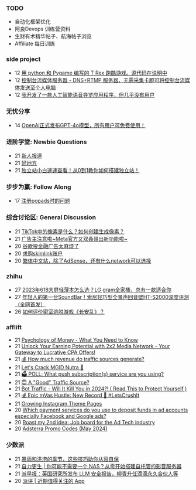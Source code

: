 ### TODO
-  自动化框架优化
-  阿良Devops 训练营资料
-  生财有术精华帖子、航海帖子浏览
-  Affiliate 每日训练

### side project
<!-- sideproject:START -->
-  12 [用 python 和 Pygame 编写的 T Rex 跑酷游戏。源代码在说明中](https://www.youtube.com/watch?v=pZySIXSelCA)
-  12 [控制台流媒体服务器 - DNS+RTMP 服务器，无需采集卡即可将控制台流媒体发送至个人电脑](https://github.com/Aioros/console-streaming-server)
-  12 [我开发了一款人工智能语音导览应用程序，但几乎没有用户](https://www.reddit.com/r/SideProject/comments/18gpp0e/ive_built_an_ai_audio_tour_app_but_have_almost_no/)<!-- sideproject:END -->


### 无忧分享
<!-- ruyo:START -->
-  14 [OpenAI正式发布GPT-4o模型，所有用户可免费使用！](https://51.ruyo.net/18663.html)<!-- ruyo:END -->

### 进阶学堂: Newbie Questions
<!-- advertcn1:START -->
-  21 [新人报道](https://www.advertcn.com/thread-115080-1-1.html)
-  21 [好地方](https://www.advertcn.com/thread-115077-1-1.html)
-  21 [独立站小白速速查看！从0到1教你如何搭建独立站！](https://www.advertcn.com/thread-115071-1-1.html)<!-- advertcn1:END -->

### 步步为赢: Follow Along
<!-- advertcn2:START -->
-  17 [注册popads时的问题](https://www.advertcn.com/thread-115034-1-1.html)<!-- advertcn2:END -->

### 综合讨论区: General Discussion
<!-- advertcn3:START -->
-  21 [TikTok中的像素是什么？如何创建生成像素？](https://www.advertcn.com/thread-115076-1-1.html)
-  21 [广告主注意啦~Meta官方又双叒叕出新功能啦~](https://www.advertcn.com/thread-115073-1-1.html)
-  20 [谷歌投金融广告太麻烦了](https://www.advertcn.com/thread-115065-1-1.html)
-  20 [求购skimlink账户](https://www.advertcn.com/thread-115062-1-1.html)
-  20 [繁体中文站，除了AdSense，还有什么network可以选择](https://www.advertcn.com/thread-115061-1-1.html)<!-- advertcn3:END -->


### zhihu
<!-- zhihu:START -->
-  27 [2023年618大屏轻薄本怎么选？LG gram全家桶，总有一款适合你](http://zhuanlan.zhihu.com/p/632641888?utm_campaign=rss&utm_medium=rss&utm_source=rss&utm_content=title)
-  27 [年轻人的第一台SoundBar！索尼轻巧型全景声回音壁HT-S2000深度评测（全网首发）](http://zhuanlan.zhihu.com/p/630990296?utm_campaign=rss&utm_medium=rss&utm_source=rss&utm_content=title)
-  26 [如何评价密室逃脱游戏《长安乱》？](http://www.zhihu.com/question/563950552/answer/3045961312?utm_campaign=rss&utm_medium=rss&utm_source=rss&utm_content=title)<!-- zhihu:END -->

### afflift
<!-- afflift:START -->
-  21 [Psychology of Money - What You Need to Know](https://afflift.com/f/threads/psychology-of-money-what-you-need-to-know.13159/)
-  21 [Unlock Your Earning Potential with 2x2 Media Network - Your Gateway to Lucrative CPA Offers!](https://afflift.com/f/threads/unlock-your-earning-potential-with-2x2-media-network-your-gateway-to-lucrative-cpa-offers.12303/)
-  21 [💰 How much revenue do traffic sources generate?](https://afflift.com/f/threads/%F0%9F%92%B0-how-much-revenue-do-traffic-sources-generate.12068/)
-  21 [Let&#39;s Crack MGID Nutra 🚀](https://afflift.com/f/threads/lets-crack-mgid-nutra-%F0%9F%9A%80.12967/)
-  21 [🗳️ POLL: What push subscription&lpar;s&rpar; service are you using?](https://afflift.com/f/threads/%F0%9F%97%B3%EF%B8%8F-poll-what-push-subscription-s-service-are-you-using.13133/)
-  21 [😇 A &quot;Good&quot; Traffic Source?](https://afflift.com/f/threads/%F0%9F%98%87-a-good-traffic-source.13137/)
-  21 [Bot Traffic - Will It Kill You in 2024?! &lpar; Read This to Protect Yourself &rpar;](https://afflift.com/f/threads/bot-traffic-will-it-kill-you-in-2024-read-this-to-protect-yourself.13156/)
-  21 [💰 Epic mVas Hustle: New Record 🚀 #LetsCrushIt](https://afflift.com/f/threads/%F0%9F%92%B0-epic-mvas-hustle-new-record-%F0%9F%9A%80-letscrushit.12305/)
-  21 [Growing Instagram Theme Pages](https://afflift.com/f/threads/growing-instagram-theme-pages.12406/)
-  20 [Which payment services do you use to deposit funds in ad accounts especially Facebook and Google ads?](https://afflift.com/f/threads/which-payment-services-do-you-use-to-deposit-funds-in-ad-accounts-especially-facebook-and-google-ads.13155/)
-  20 [Roast my 2nd idea: Job board for the Ad Tech industry](https://afflift.com/f/threads/roast-my-2nd-idea-job-board-for-the-ad-tech-industry.13157/)
-  20 [Adsterra Promo Codes &lpar;May 2024&rpar;](https://afflift.com/f/threads/adsterra-promo-codes-may-2024.13100/)<!-- afflift:END -->

### 少数派
<!-- sspai:START -->
-  21 [暴雨和洪涝的季节，这些技巧助你从容自保](https://sspai.com/post/68024)
-  21 [自力更生 | 你可能不需要一个 NAS？从零开始搭建自托管的影音服务器](https://sspai.com/post/88861)
-  21 [派早报：英国研究所发布 LLM 安全报告，柳青升任滴滴永久合伙人等](https://sspai.com/post/88954)
-  20 [派评 | 近期值得关注的 App](https://sspai.com/post/88936)<!-- sspai:END -->
